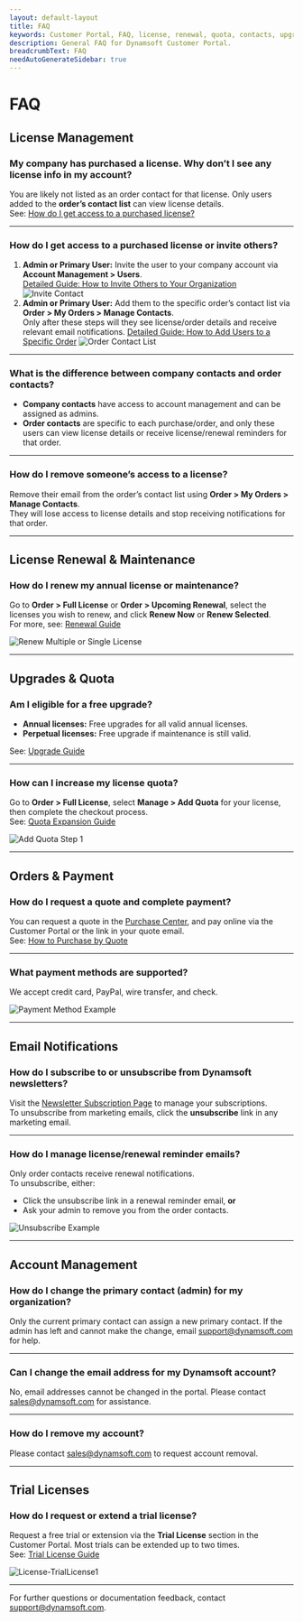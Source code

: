 ```yaml
---
layout: default-layout
title: FAQ
keywords: Customer Portal, FAQ, license, renewal, quota, contacts, upgrade, subscription
description: General FAQ for Dynamsoft Customer Portal.
breadcrumbText: FAQ
needAutoGenerateSidebar: true
---
```


# FAQ

## License Management

### My company has purchased a license. Why don’t I see any license info in my account?

You are likely not listed as an order contact for that license. Only users added to the **order’s contact list** can view license details.  
See: [How do I get access to a purchased license?](#how-do-i-get-access-to-a-purchased-license)

---

### How do I get access to a purchased license or invite others?

1. **Admin or Primary User:** Invite the user to your company account via **Account Management > Users**.  
[Detailed Guide: How to Invite Others to Your Organization](manage-contacts.md#how-to-invite-others-to-your-organization)
![Invite Contact]({{site.assets}}img/customer-portal-account-contacts-1.png)
2. **Admin or Primary User:** Add them to the specific order’s contact list via **Order > My Orders > Manage Contacts**.  
Only after these steps will they see license/order details and receive relevant email notifications.
[Detailed Guide: How to Add Users to a Specific Order](manage-contacts.md#how-to-add-users-to-a-specific-order)
![Order Contact List]({{site.assets}}img/customer-portal-account-contacts-2.png)

---

### What is the difference between company contacts and order contacts?

- **Company contacts** have access to account management and can be assigned as admins.
- **Order contacts** are specific to each purchase/order, and only these users can view license details or receive license/renewal reminders for that order.

---

### How do I remove someone’s access to a license?

Remove their email from the order’s contact list using **Order > My Orders > Manage Contacts**.  
They will lose access to license details and stop receiving notifications for that order.

---

## License Renewal & Maintenance

### How do I renew my annual license or maintenance?

Go to **Order > Full License** or **Order > Upcoming Renewal**, select the licenses you wish to renew, and click **Renew Now** or **Renew Selected**.  
For more, see: [Renewal Guide](/customer-portal/renewal.md)

![Renew Multiple or Single License]({{site.assets}}img/customer-portal-renew-license-1.png)


---

## Upgrades & Quota

### Am I eligible for a free upgrade?

- **Annual licenses:** Free upgrades for all valid annual licenses.
- **Perpetual licenses:** Free upgrade if maintenance is still valid.

See: [Upgrade Guide](/customer-portal/upgrade.md)

---

### How can I increase my license quota?

Go to **Order > Full License**, select **Manage > Add Quota** for your license, then complete the checkout process.  
See: [Quota Expansion Guide](/customer-portal/expand-quota.md)

![Add Quota Step 1]({{site.assets}}img/customer-portal-quota-expansion-1.png)

---

## Orders & Payment

### How do I request a quote and complete payment?

You can request a quote in the [Purchase Center](https://www.dynamsoft.com/Support/How-to-purchase-Dynamsoft-products.aspx), and pay online via the Customer Portal or the link in your quote email.  
See: [How to Purchase by Quote](/customer-portal/quote-purchase.md)

---

### What payment methods are supported?

We accept credit card, PayPal, wire transfer, and check.

![Payment Method Example]({{site.assets}}img/customer-portal-quote-4.png)

---

## Email Notifications

### How do I subscribe to or unsubscribe from Dynamsoft newsletters?

Visit the [Newsletter Subscription Page](https://www.dynamsoft.com/subscription/) to manage your subscriptions.  
To unsubscribe from marketing emails, click the **unsubscribe** link in any marketing email.

---

### How do I manage license/renewal reminder emails?

Only order contacts receive renewal notifications.  
To unsubscribe, either:
- Click the unsubscribe link in a renewal reminder email, **or**
- Ask your admin to remove you from the order contacts.

![Unsubscribe Example]({{site.assets}}img/Unsubscribe-1.png)

---

## Account Management

### How do I change the primary contact (admin) for my organization?

Only the current primary contact can assign a new primary contact. If the admin has left and cannot make the change, email [support@dynamsoft.com](mailto:support@dynamsoft.com) for help.

---

### Can I change the email address for my Dynamsoft account?

No, email addresses cannot be changed in the portal. Please contact [sales@dynamsoft.com](mailto:sales@dynamsoft.com) for assistance.

---

### How do I remove my account?

Please contact [sales@dynamsoft.com](mailto:sales@dynamsoft.com) to request account removal.

---

## Trial Licenses

### How do I request or extend a trial license?

Request a free trial or extension via the **Trial License** section in the Customer Portal. Most trials can be extended up to two times.  
See: [Trial License Guide](/customer-portal/request-trial-license.md)

![License-TrialLicense1]({{site.assets}}img/customer-portal-trial-license.png)

---

For further questions or documentation feedback, contact [support@dynamsoft.com](mailto:support@dynamsoft.com).
